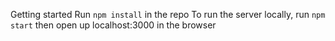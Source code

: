 Getting started
Run `npm install` in the repo
To run the server locally, run `npm start` then open up localhost:3000 in the browser
